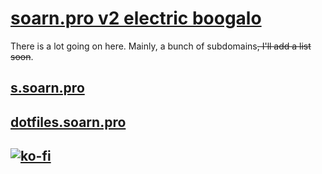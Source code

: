 <head>
  <meta charset="UTF-8">
  <!-- Embed stuffs with open:graphs -->
  <meta property="og:title" content="soarn.pro" />
  <meta property="og:description" content="soarn.pro" />
  <meta property="og:image" content="https://soarn.pro/icons/favicon-194x194.png" />
  <meta property="og:image:alt" content="soarn.pro logo" />
  <meta property="og:type" content="website" />
  <meta property="og:url" content="https://soarn.pro" />
  <meta property="fb:app_id" content="804473663656626" />
  <meta name="theme-color" content="#157878" /> <!--This applies a color to the embed, mainly noticable on Discord.-->
  <link type="application/json+oembed" href="https://soarn.pro/embed.json" />
</head>
  <!--<body>
    <h1 id="-soarn-pro-soarn-pro-"><a href="soarn.pro">soarn.pro</a></h1>
    <p>There is a lot going on here.  Mainly, a bunch of subdomains<del>, I&#39;ll add a list soon</del>.</p>
    <h2 id="-s-soarn-pro-s-soarn-pro-"><a href="s.soarn.pro">s.soarn.pro</a></h2>
    <h2 id="-dotfiles-soarn-pro-dotfiles-soarn-pro-"><a href="dotfiles.soarn.pro">dotfiles.soarn.pro</a></h2>
    <h2 id="-ko-fi-https-www-ko-fi-com-img-githubbutton_sm-svg-https-ko-fi-com-a0a5xeje-"><a href="https://ko-fi.com/A0A5XEJE"><img src="https://www.ko-fi.com/img/githubbutton_sm.svg" alt="ko-fi"></a></h2>
  </body> -->

# [soarn.pro v2 electric boogalo](soarn.pro)

There is a lot going on here.  Mainly, a bunch of subdomains~~, I'll add a list soon~~.

## [s.soarn.pro](s.soarn.pro)

## [dotfiles.soarn.pro](dotfiles.soarn.pro)

## [![ko-fi](https://www.ko-fi.com/img/githubbutton_sm.svg)](https://ko-fi.com/A0A5XEJE)
